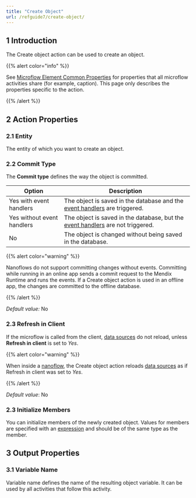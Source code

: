 ```yaml
---
title: "Create Object"
url: /refguide7/create-object/
---
```


## 1 Introduction 

The Create object action can be used to create an object.

{{% alert color="info" %}}

See [Microflow Element Common Properties](/refguide7/microflow-element-common-properties/) for properties that all microflow activities share (for example, caption). This page only describes the properties specific to the action.

{{% /alert %}}

## 2 Action Properties

### 2.1 Entity

The entity of which you want to create an object.

### 2.2 Commit Type

The **Commit type** defines the way the object is committed.

| Option | Description |
| --- | --- |
| Yes with event handlers | The object is saved in the database and the [event handlers](/refguide7/event-handlers/) are triggered. |
| Yes without event handlers | The object is saved in the database, but the [event handlers](/refguide7/event-handlers/) are not triggered. |
| No | The object is changed without being saved in the database. |

{{% alert color="warning" %}}

Nanoflows do not support committing changes without events. Committing while running in an online app sends a commit request to the Mendix Runtime and runs the events. If a Create object action is used in an offline app, the changes are committed to the offline database.

{{% /alert %}}

*Default value:* No

### 2.3 Refresh in Client

If the microflow is called from the client, [data sources](/refguide7/data-sources/) do not reload, unless **Refresh in client** is set to *Yes*.

{{% alert color="warning" %}}

When inside a [nanoflow](/refguide7/nanoflows/), the Create object action reloads [data sources](/refguide7/data-sources/) as if Refresh in client was set to *Yes*.

{{% /alert %}}

*Default value*: No

### 2.3 Initialize Members

You can initialize members of the newly created object. Values for members are specified with an [expression](/refguide7/expressions/) and should be of the same type as the member.

## 3 Output Properties

### 3.1 Variable Name

Variable name defines the name of the resulting object variable. It can be used by all activities that follow this activity.
